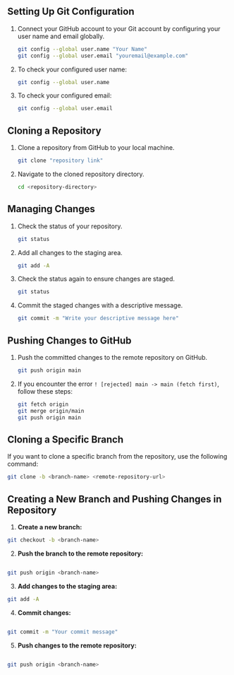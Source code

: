 ## Setting Up Git Configuration

1. Connect your GitHub account to your Git account by configuring your user name and email globally.
    ```bash
    git config --global user.name "Your Name"
    git config --global user.email "youremail@example.com"
    ```
2. To check your configured user name:
    ```bash
    git config --global user.name
    ```
3. To check your configured email:
    ```bash
    git config --global user.email
    ```

## Cloning a Repository

1. Clone a repository from GitHub to your local machine.
    ```bash
    git clone "repository link"
    ```
2. Navigate to the cloned repository directory.
    ```bash
    cd <repository-directory>
    ```

## Managing Changes

1. Check the status of your repository.
    ```bash
    git status
    ```
2. Add all changes to the staging area.
    ```bash
    git add -A
    ```
3. Check the status again to ensure changes are staged.
    ```bash
    git status
    ```
4. Commit the staged changes with a descriptive message.
    ```bash
    git commit -m "Write your descriptive message here"
    ```

## Pushing Changes to GitHub

1. Push the committed changes to the remote repository on GitHub.
    ```bash
    git push origin main
    ```
2. If you encounter the error `! [rejected] main -> main (fetch first)`, follow these steps:
    ```bash
    git fetch origin
    git merge origin/main
    git push origin main
    ```

## Cloning a Specific Branch

If you want to clone a specific branch from the repository, use the following command:
```bash
git clone -b <branch-name> <remote-repository-url>
```

## Creating a New Branch and Pushing Changes in Repository

1. **Create a new branch:**

```bash
git checkout -b <branch-name>
```

2. **Push the branch to the remote repository:**

```bash

git push origin <branch-name>

```

3. **Add changes to the staging area:**

```bash
git add -A
```

4. **Commit changes:**

```bash

git commit -m "Your commit message"

```

5. **Push changes to the remote repository:**

```bash

git push origin <branch-name>


```

